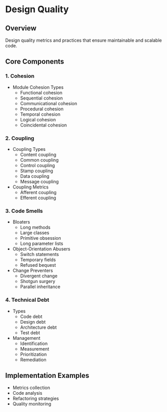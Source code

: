 # Design Quality

## Overview
Design quality metrics and practices that ensure maintainable and scalable code.

## Core Components

### 1. Cohesion
- Module Cohesion Types
  - Functional cohesion
  - Sequential cohesion
  - Communicational cohesion
  - Procedural cohesion
  - Temporal cohesion
  - Logical cohesion
  - Coincidental cohesion

### 2. Coupling
- Coupling Types
  - Content coupling
  - Common coupling
  - Control coupling
  - Stamp coupling
  - Data coupling
  - Message coupling
- Coupling Metrics
  - Afferent coupling
  - Efferent coupling

### 3. Code Smells
- Bloaters
  - Long methods
  - Large classes
  - Primitive obsession
  - Long parameter lists
- Object-Orientation Abusers
  - Switch statements
  - Temporary fields
  - Refused bequest
- Change Preventers
  - Divergent change
  - Shotgun surgery
  - Parallel inheritance

### 4. Technical Debt
- Types
  - Code debt
  - Design debt
  - Architecture debt
  - Test debt
- Management
  - Identification
  - Measurement
  - Prioritization
  - Remediation

## Implementation Examples
- Metrics collection
- Code analysis
- Refactoring strategies
- Quality monitoring 
